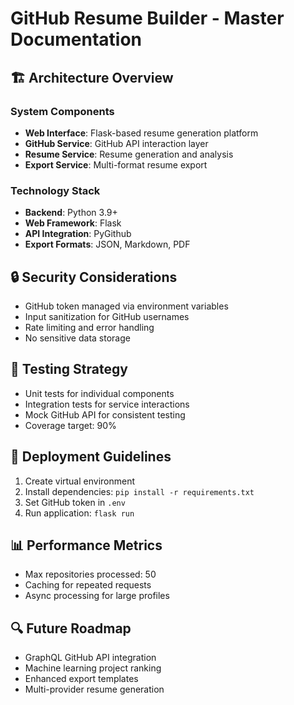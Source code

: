 # GitHub Resume Builder - Master Documentation

## 🏗 Architecture Overview

### System Components
- **Web Interface**: Flask-based resume generation platform
- **GitHub Service**: GitHub API interaction layer
- **Resume Service**: Resume generation and analysis
- **Export Service**: Multi-format resume export

### Technology Stack
- **Backend**: Python 3.9+
- **Web Framework**: Flask
- **API Integration**: PyGithub
- **Export Formats**: JSON, Markdown, PDF

## 🔒 Security Considerations
- GitHub token managed via environment variables
- Input sanitization for GitHub usernames
- Rate limiting and error handling
- No sensitive data storage

## 🧪 Testing Strategy
- Unit tests for individual components
- Integration tests for service interactions
- Mock GitHub API for consistent testing
- Coverage target: 90%

## 🚀 Deployment Guidelines
1. Create virtual environment
2. Install dependencies: `pip install -r requirements.txt`
3. Set GitHub token in `.env`
4. Run application: `flask run`

## 📊 Performance Metrics
- Max repositories processed: 50
- Caching for repeated requests
- Async processing for large profiles

## 🔍 Future Roadmap
- GraphQL GitHub API integration
- Machine learning project ranking
- Enhanced export templates
- Multi-provider resume generation
